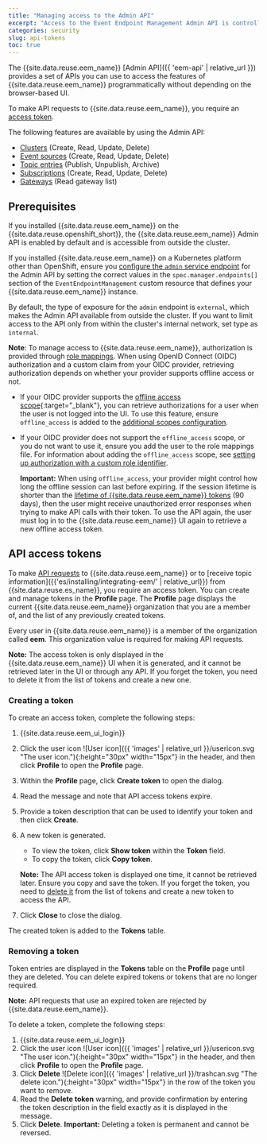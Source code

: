 ```yaml
---
title: "Managing access to the Admin API"
excerpt: "Access to the Event Endpoint Management Admin API is controlled by access tokens. Find out how to create and manage tokens that provide access to your Event Endpoint Management deployment and features from other systems."
categories: security
slug: api-tokens
toc: true
---
```


The {{site.data.reuse.eem_name}} [Admin API]({{ 'eem-api' | relative_url }}) provides a set of APIs you can use to access the features of {{site.data.reuse.eem_name}} programmatically without depending on the browser-based UI.

To make API requests to {{site.data.reuse.eem_name}}, you require an [access token](#api-access-tokens).

The following features are available by using the Admin API:

- [Clusters](../../describe/managing-clusters) (Create, Read, Update, Delete)
- [Event sources](../../describe/adding-topics) (Create, Read, Update, Delete)
- [Topic entries](../../describe/managing-topics/) (Publish, Unpublish, Archive)
- [Subscriptions](../../consume-subscribe/managing-subscriptions/) (Create, Read, Update, Delete)
- [Gateways](../../describe/managing-gateways) (Read gateway list)

## Prerequisites

If you installed {{site.data.reuse.eem_name}} on the {{site.data.reuse.openshift_short}}, the {{site.data.reuse.eem_name}} Admin API is enabled by default and is accessible from outside the cluster.

If you installed {{site.data.reuse.eem_name}} on a Kubernetes platform other than OpenShift, ensure you [configure the `admin` service endpoint](../../installing/configuring/#configuring-ingress) for the Admin API by setting the correct values in the `spec.manager.endpoints[]` section of the `EventEndpointManagement` custom resource that defines your {{site.data.reuse.eem_name}} instance.

By default, the type of exposure for the `admin` endpoint  is `external`, which makes the Admin API available from outside the cluster. If you want to limit access to the API only from within the cluster's internal network, set type as `internal`.

**Note**: To manage access to {{site.data.reuse.eem_name}}, authorization is provided through [role mappings](../user-roles/). When using OpenID Connect (OIDC) authorization and a custom claim from your OIDC provider, retrieving authorization depends on whether your provider supports offline access or not.
- If your OIDC provider supports the [offline access scope](https://openid.net/specs/openid-connect-core-1_0.html#OfflineAccess){:target="_blank"}, you can retrieve authorizations for a user when the user is not logged into the UI. To use this feature, ensure `offline_access` is added to the  [additional scopes configuration](../../reference/api-reference/#resource-oidcconfig).
- If your OIDC provider does not support the `offline_access` scope, or you do not want to use it, ensure you add the user to the role mappings file. For information about adding the `offline_access` scope, see [setting up authorization with a custom role identifier](../managing-access/#setting-up-oidc-based-authorization-with-a-custom-role-identifier).

  **Important:** When using `offline_access`, your provider might control how long the offline session can last before expiring. If the session lifetime is shorter than the [lifetime of {{site.data.reuse.eem_name}} tokens](#creating-a-token) (90 days), then the user might receive unauthorized error responses when trying to make API calls with their token. To use the API again, the user must log in to the {{site.data.reuse.eem_name}} UI again to retrieve a new offline access token.

## API access tokens

To make [API requests](../api-tokens) to {{site.data.reuse.eem_name}} or to [receive topic information]({{'es/installing/integrating-eem/' | relative_url}}) from {{site.data.reuse.es_name}}, you require an access token. You can create and manage tokens in the **Profile** page. The **Profile** page displays the current {{site.data.reuse.eem_name}} organization that you are a member of, and the list of any previously created tokens.

Every user in {{site.data.reuse.eem_name}} is a member of the organization called **eem**. This organization value is required for making API requests.

**Note:** The access token is only displayed in the {{site.data.reuse.eem_name}} UI when it is generated, and it cannot be retrieved later in the UI or through any API. If you forget the token, you need to delete it from the list of tokens and create a new one.

### Creating a token

To create an access token, complete the following steps:

1. {{site.data.reuse.eem_ui_login}}
2. Click the user icon ![User icon]({{ 'images' | relative_url }}/usericon.svg "The user icon."){:height="30px" width="15px"} in the header, and then click **Profile** to open the **Profile** page.
3. Within the **Profile** page, click **Create token** to open the dialog.
4. Read the message and note that API access tokens expire.
5. Provide a token description that can be used to identify your token and then click **Create**.
6. A new token is generated.

   - To view the token, click **Show token** within the **Token** field.
   - To copy the token, click **Copy token**.

   **Note:** The API access token is displayed one time, it cannot be retrieved later. Ensure you copy and save the token. If you forget the token, you need to [delete it](#removing-an-api-token) from the list of tokens and create a new token to access the API.

7. Click **Close** to close the dialog.

The created token is added to the **Tokens** table.

### Removing a token

Token entries are displayed in the **Tokens** table on the **Profile** page until they are deleted. You can delete expired tokens or tokens that are no longer required. 

**Note:** API requests that use an expired token are rejected by {{site.data.reuse.eem_name}}.

To delete a token, complete the following steps:

1. {{site.data.reuse.eem_ui_login}}
2. Click the user icon ![User icon]({{ 'images' | relative_url }}/usericon.svg "The user icon."){:height="30px" width="15px"} in the header, and then click **Profile** to open the **Profile** page.
3. Click **Delete** ![Delete icon]({{ 'images' | relative_url }}/trashcan.svg "The delete icon."){:height="30px" width="15px"} in the row of the token you want to remove.
4. Read the **Delete token** warning, and provide confirmation by entering the token description in the field exactly as it is displayed in the message.
5. Click **Delete**.
   **Important:** Deleting a token is permanent and cannot be reversed.
